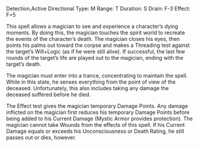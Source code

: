 Detection,Active Directional
Type: M
Range: T
Duration: S
Drain: F-3
Effect: F+5

This spell allows a magician to see and experience a character’s dying moments. By doing this, the magician touches the spirit world to recreate the events of the character’s death. The magician closes his eyes, then points his palms out toward the corpse and makes a Threading test against the target’s Will+Logic (as if he were still alive). If successful, the last few rounds of the target’s life are played out to the magician, ending with the target’s death.

The magician must enter into a trance, concentrating to maintain the spell. While in this state, he senses everything from the point of view of the deceased. Unfortunately, this also includes taking any damage the deceased suffered before he died.

The Effect test gives the magician temporary Damage Points. Any damage inflicted on the magician first reduces his temporary Damage Points before being added to his Current Damage (Mystic Armor provides protection). The magician cannot take Wounds from the effects of this spell. If his Current Damage equals or exceeds his Unconsciousness or Death Rating, he still passes out or dies, however.